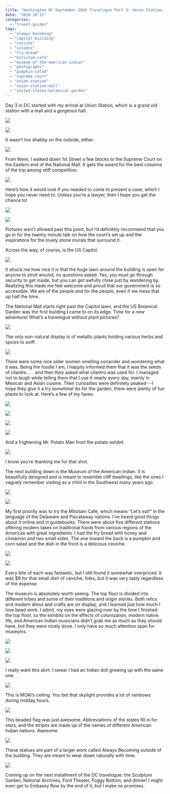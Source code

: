 ```yaml
---
title: "Washington DC September 2010 Travelogue Part 3: Union Station, Supreme Court, US Botanical Gardens, and Museum of the American Indian"
date: "2010-10-11"
categories: 
  - "travel-guides"
tags: 
  - "always-becoming"
  - "capitol-building"
  - "ceviche"
  - "columns"
  - "fry-bread"
  - "mitsitam-cafe"
  - "museum-of-the-american-indian"
  - "photographs"
  - "pumpkin-salad"
  - "supreme-court"
  - "union-station"
  - "union-station-mall"
  - "united-states-botanical-garden"
---
```


Day 3 in DC started with my arrival at Union Station, which is a grand old station with a mall and a gorgeous hall.

![](http://www.blastanova.com/photoalbum/Adventures/Washington%20DC%202010/wdc135.JPG)

![](http://www.blastanova.com/photoalbum/Adventures/Washington%20DC%202010/wdc138.JPG)

It wasn’t too shabby on the outside, either.

![](http://www.blastanova.com/photoalbum/Adventures/Washington%20DC%202010/wdc143.JPG)

From there, I walked down 1st Street a few blocks to the Supreme Court on the Eastern end of the National Mall. It gets the award for the best columns of the trip among stiff competition.

![](http://www.blastanova.com/photoalbum/Adventures/Washington%20DC%202010/wdc156.JPG)

Here’s how it would look if you needed to come to present a case, which I hope you never need to. Unless you’re a lawyer, then I hope you get the chance to!

![](http://www.blastanova.com/photoalbum/Adventures/Washington%20DC%202010/wdc152.JPG)

![](http://www.blastanova.com/photoalbum/Adventures/Washington%20DC%202010/wdc154.JPG)

Pictures aren’t allowed past this point, but I’d definitely recommend that you go in for the twenty minute talk on how the court’s set up and the inspirations for the lovely stone murals that surround it.

Across the way, of course, is the US Capitol.

![](http://www.blastanova.com/photoalbum/Adventures/Washington%20DC%202010/wdc159.JPG)

It struck me how nice it is that the huge lawn around the building is open for anyone to stroll around, no questions asked. Yes, you must go through security to get inside, but you can get awfully close just by wandering by. Realizing this made me feel welcome and proud that our government is so accessible. We are of the people and for the people, even if we mess that up half the time.

The National Mall starts right past the Capitol lawn, and the US Botanical Garden was the first building I came to on its edge. Time for a new adventure! What’s a travelogue without plant pictures?

![](http://www.blastanova.com/photoalbum/Adventures/Washington%20DC%202010/wdc166.JPG)

The only non-natural display is of metallic plants holding various herbs and spices to sniff.

![](http://www.blastanova.com/photoalbum/Adventures/Washington%20DC%202010/wdc171.JPG)

There were some nice older women smelling coriander and wondering what it was. Being the foodie I am, I happily informed them that it was the seeds of cilantro . . . and then they asked what cilantro was used for. I managed not to laugh while telling them that I use it nearly every day, mainly in Mexican and Asian cuisine. Their curiosities were definitely peaked---I hope they give it a try sometime! As for the garden, there were plenty of fun plants to look at. Here’s a few of my faves:

![](http://www.blastanova.com/photoalbum/Adventures/Washington%20DC%202010/wdc173.JPG)

![](http://www.blastanova.com/photoalbum/Adventures/Washington%20DC%202010/wdc175.JPG)

![](http://www.blastanova.com/photoalbum/Adventures/Washington%20DC%202010/wdc178.JPG)

![](http://www.blastanova.com/photoalbum/Adventures/Washington%20DC%202010/wdc182.JPG)

And a frightening Mr. Potato Man from the potato exhibit.

![](http://www.blastanova.com/photoalbum/Adventures/Washington%20DC%202010/wdc185.JPG)

I know you’re thanking me for that shot.

The next building down is the Museum of the American Indian. It is beautifully designed and is meant to resemble cliff dwellings, like the ones I vaguely remember visiting as a child in the Southwest many years ago.

![](http://www.blastanova.com/photoalbum/Adventures/Washington%20DC%202010/wdc167.JPG)

![](http://www.blastanova.com/photoalbum/Adventures/Washington%20DC%202010/wdc187.JPG)

My first priority was to try the Mitsitam Café, which means “Let’s eat!” in the language of the Delaware and Piscataway nations. I’ve heard good things about it online and in guidebooks. There were about five different stations offering modern takes on traditional foods from various regions of the Americas with great ingredients. I had the fry bread with honey and cinnamon and two small sides. The one toward the back is a pumpkin and corn salad and the dish in the front is a delicious ceviche.

![](http://www.blastanova.com/photoalbum/Adventures/Washington%20DC%202010/wdc190.JPG)

![](http://www.blastanova.com/photoalbum/Adventures/Washington%20DC%202010/wdc191.JPG)

Every bite of each was fantastic, but I still found it somewhat overpriced. It was $9 for that small dish of ceviche, folks, but it was very tasty regardless of the expense.

The museum is absolutely worth seeing. The top floor is divided into different tribes and some of their traditions and origin stories. Both relics and modern dress and crafts are on display, and I learned just how much I love bead work. I admit, my eyes were glazing over by the time I finished the top floor, so the exhibits on the effects of colonization, modern native life, and American Indian musicians didn’t grab me as much as they should have, but they were nicely done. I only have so much attention span for museums.

![](http://www.blastanova.com/photoalbum/Adventures/Washington%20DC%202010/wdc192.JPG)

![](http://www.blastanova.com/photoalbum/Adventures/Washington%20DC%202010/wdc194.JPG)

![](http://www.blastanova.com/photoalbum/Adventures/Washington%20DC%202010/wdc197.JPG)

I really want this skirt. I swear I had an Indian doll growing up with the same one.

![](http://www.blastanova.com/photoalbum/Adventures/Washington%20DC%202010/wdc199.JPG)

This is MOAI’s ceiling. You bet that skylight provides a lot of rainbows during midday hours.

![](http://www.blastanova.com/photoalbum/Adventures/Washington%20DC%202010/wdc206.JPG)

This beaded flag was just awesome. Abbreviations of the states fill in for stars, and the stripes are made up of the names of different American Indian nations. Awesome.

![](http://www.blastanova.com/photoalbum/Adventures/Washington%20DC%202010/wdc211.JPG)

These statues are part of a larger work called Always Becoming outside of the building. They are meant to wear down naturally with time.

![](http://www.blastanova.com/photoalbum/Adventures/Washington%20DC%202010/wdc212.JPG)

Coming up on the next installment of the DC travelogue: the Sculpture Garden, National Archives, Ford Theater, Foggy Bottom, and dinner! I might even get to Embassy Row by the end of it, but I make no promises. 
